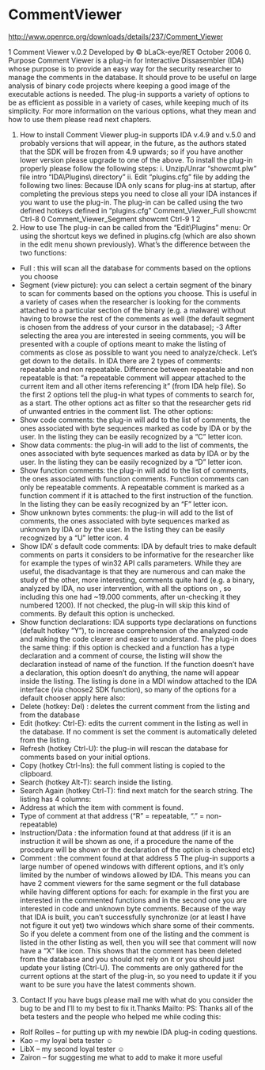 CommentViewer
=============

http://www.openrce.org/downloads/details/237/Comment_Viewer

1
Comment Viewer v.0.2 
Developed by © bLaCk-eye/RET 
October 2006 
0. Purpose 
Comment Viewer is a plug-in for Interactive Dissasembler (IDA) whose purpose is to 
provide an easy way for the security researcher to manage the comments in the database. 
It should prove to be useful on large analysis of binary code projects where keeping a 
good image of the executable actions is needed. 
The plug-in supports a variety of options to be as efficient as possible in a variety of 
cases, while keeping much of its simplicity. For more information on the various options, 
what they mean and how to use them please read next chapters. 
1. How to install 
Comment Viewer plug-in supports IDA v.4.9 and v.5.0 and probably versions that 
will appear, in the future, as the authors stated that the SDK will be frozen from 4.9 
upwards; so if you have another lower version please upgrade to one of the above. 
To install the plug-in properly please follow the following steps: 
i. Unzip/Unrar “showcmt.plw” file intro “IDA\Plugins\ directory” 
ii. Edit “plugins.cfg” file by adding the following two lines: 
 Because IDA only scans for plug-ins at startup, after completing the previous 
steps you need to close all your IDA instances if you want to use the plug-in. 
 The plug-in can be called using the two defined hotkeys defined in “plugins.cfg” 
Comment_Viewer_Full showcmt Ctrl-8 0 
Comment_Viewer_Segment showcmt Ctrl-9 1 2
2. How to use 
The plug-in can be called from the “Edit\Plugins” menu: 
Or using the shortcut keys we defined in plugins.cfg (which are also shown in the edit 
menu shown previously). 
What’s the difference between the two functions: 
- Full : this will scan all the database for comments based on the options you 
choose 
- Segment (view picture): you can select a certain segment of the binary to scan 
for comments based on the options you choose. This is useful in a variety of 
cases when the researcher is looking for the comments attached to a particular 
section of the binary (e.g. a malware) without having to browse the rest of the 
comments as well (the default segment is chosen from the address of your 
cursor in the database); 
-3
After selecting the area you are interested in seeing comments, you will be 
presented with a couple of options meant to make the listing of comments as close as 
possible to want you need to analyze/check. 
Let’s get down to the details. 
 In IDA there are 2 types of comments: repeatable and non repeatable. Difference 
between repeatable and non repeatable is that: “a repeatable comment will appear 
attached to the current item and all other items referencing it” (from IDA help file). 
So the first 2 options tell the plug-in what types of comments to search for, as a 
start. The other options act as filter so that the researcher gets rid of unwanted entries in 
the comment list. 
The other options: 
- Show code comments: the plug-in will add to the list of comments, the ones 
associated with byte sequences marked as code by IDA or by the user. In the 
listing they can be easily recognized by a “C” letter icon. 
- Show data comments: the plug-in will add to the list of comments, the ones 
associated with byte sequences marked as data by IDA or by the user. In the 
listing they can be easily recognized by a “D” letter icon. 
- Show function comments: the plug-in will add to the list of comments, the 
ones associated with function comments. Function comments can only be 
repeatable comments. A repeatable comment is marked as a function 
comment if it is attached to the first instruction of the function. In the listing 
they can be easily recognized by an “F” letter icon. 
- Show unknown bytes comments: the plug-in will add to the list of 
comments, the ones associated with byte sequences marked as unknown by 
IDA or by the user. In the listing they can be easily recognized by a “U” letter 
icon. 4
- Show IDA’ s default code comments: IDA by default tries to make default 
comments on parts it considers to be informative for the researcher like for 
example the types of win32 API calls parameters. While they are useful, the 
disadvantage is that they are numerous and can make the study of the other, 
more interesting, comments quite hard (e.g. a binary, analyzed by IDA, no 
user intervention, with all the options on , so including this one had ~19.000 
comments, after un-checking it they numbered 1200). If not checked, the 
plug-in will skip this kind of comments. By default this option is unchecked.
- Show function declarations: IDA supports type declarations on functions 
(default hotkey “Y”), to increase comprehension of the analyzed code and 
making the code clearer and easier to understand. The plug-in does the same 
thing: if this option is checked and a function has a type declaration and a 
comment of course, the listing will show the declaration instead of name of 
the function. If the function doesn’t have a declaration, this option doesn’t do 
anything, the name will appear inside the listing.
The listing is done in a MDI window attached to the IDA interface (via choose2 
SDK function), so many of the options for a default chooser apply here also: 
- Delete (hotkey: Del) : deletes the current comment from the listing and from 
the database 
- Edit (hotkey: Ctrl-E): edits the current comment in the listing as well in the 
database. If no comment is set the comment is automatically deleted from the 
listing. 
- Refresh (hotkey Ctrl-U): the plug-in will rescan the database for comments 
based on your initial options. 
- Copy (hotkey Ctrl-Ins): the full comment listing is copied to the clipboard. 
- Search (hotkey Alt-T): search inside the listing. 
- Search Again (hotkey Ctrl-T): find next match for the search string. 
The listing has 4 columns: 
- Address at which the item with comment is found. 
- Type of comment at that address (“R” = repeatable, “.” = non-repeatable) 
- Instruction/Data : the information found at that address (if it is an instruction 
it will be shown as one, if a procedure the name of the procedure will be 
shown or the declaration of the option is checked etc) 
- Comment : the comment found at that address 5
The plug-in supports a large number of opened windows with different options, 
and it’s only limited by the number of windows allowed by IDA. This means you can 
have 2 comment viewers for the same segment or the full database while having different 
options for each: for example in the first you are interested in the commented functions 
and in the second one you are interested in code and unknown byte comments. 
Because of the way that IDA is built, you can’t successfully synchronize (or at 
least I have not figure it out yet) two windows which share some of their comments. So if 
you delete a comment from one of the listing and the comment is listed in the other 
listing as well, then you will see that comment will now have a “X” like icon. This shows 
that the comment has been deleted from the database and you should not rely on it or you 
should just update your listing (Ctrl-U). The comments are only gathered for the current 
options at the start of the plug-in, so you need to update it if you want to be sure you have 
the latest comments shown. 
3. Contact 
If you have bugs please mail me with what do you consider the bug to be and I’ll to 
my best to fix it.Thanks 
Mailto: 
PS: Thanks all of the beta testers and the people who helped me while coding this: 
- Rolf Rolles – for putting up with my newbie IDA plug-in coding questions. 
- Kao – my loyal beta tester ☺
- LibX – my second loyal tester ☺
- Zairon – for suggesting me what to add to make it more useful 
